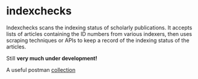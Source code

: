 indexchecks
===========

Indexchecks scans the indexing status of scholarly publications. It accepts lists of articles containing the ID numbers from various indexers, then uses scraping techniques or APIs to keep a record of the indexing status of the articles.

Still __very much under development!__ 

A useful postman [collection](https://www.getpostman.com/collections/9a277f1e192f429b9c6c)

